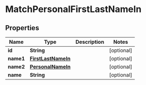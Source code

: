 
# MatchPersonalFirstLastNameIn

## Properties
Name | Type | Description | Notes
------------ | ------------- | ------------- | -------------
**id** | **String** |  |  [optional]
**name1** | [**FirstLastNameIn**](FirstLastNameIn.md) |  |  [optional]
**name2** | [**PersonalNameIn**](PersonalNameIn.md) |  |  [optional]
**name** | **String** |  |  [optional]



